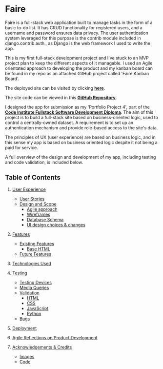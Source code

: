 # **Faire**

Faire is a full-stack web application built to manage tasks in the form of a basic to-do list. It has CRUD functionality for registered users, and a username and password ensures data privacy. The user authentication system leveraged for this purpose is the contrib module included in django.contrib.auth., as Django is the web framework I used to write the app. 

This is my first full-stack development project and I've stuck to an MVP project plan to keep the different aspects of it managable. I used an Agile orientated approach to developing the product and my kanban board can be found in my repo as an attached GitHub project called 'Faire Kanban Board'.

The deployed site can be visited by clicking [**here**](https://faire.herokuapp.com/).

The site code can be viewed in this [**GitHub Repository**](https://https://github.com/farah-maria/Faire).

I designed the app for submission as my 'Portfolio Project 4', part of the [**Code Institute Fullstack Software Development Diploma**](https://codeinstitute.net/ie/full-stack-software-development-diploma/). The aim of this project is to build a full-stack site based on business-oriented logic, used to control a centrally-owned dataset. A requirement is to set up an authentication mechanism and provide role-based access to the site's data.

The principles of UX (user experience) are based on business logic, and in this sense my app is based on business oriented logic despite it not being a paid for service.

A full overview of the design and development of my app, including testing and code validation, is included below.

## **Table of Contents**

1. [User Experience](#user-experience)
    - [User Stories](#user-stories)
    - [Design and Scope](#design-and-scope)
        * [Agile approach](#agile)
        * [Wireframes](#wireframes)
        * [Database Schema](#database-schema)
        * [UI design choices & changes](#ui-design-choices)

2. [Features](#features)
    - [Existing Features](#existing-features)
        * [Base HTML](#base-html)
    - [Future Features](#future-features)

3. [Technologies Used](#technologies-used)

4. [Testing](#testing)
    - [Testing Devices](#testing-devices)
    - [Media Queries](#media-queries)
    - [Validation](#validation)
        * [HTML](#html)
        * [CSS](#css)
        * [JavaScript](#javascript)
        * [Python](#python)
    - [Bugs](#bugs)

5. [Deployment](#deployment)
6. [Agile Reflections on Product Development](#agile-reflections)
7. [Acknowledgements & Credits](#acknowledgements-and-credits)
    - [Images](#images)
    - [Code](#code)
